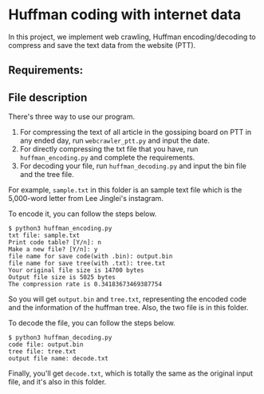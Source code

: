 # Huffman coding with internet data
In this project, we implement web crawling, Huffman encoding/decoding to compress and save the text data from the website (PTT). 
## Requirements:

## File description
There's three way to use our program.
1. For compressing the text of all article in the gossiping board on PTT in any ended day, run `webcrawler_ptt.py` and input the date.
2. For directly compressing the txt file that you have, run `huffman_encoding.py` and complete the requirements.
3. For decoding your file, run `huffman_decoding.py` and input the bin file and the tree file.

For example, `sample.txt` in this folder is an sample text file which is the 5,000-word letter from Lee Jinglei's instagram.

To encode it, you can follow the steps below.

    $ python3 huffman_encoding.py
    txt file: sample.txt
    Print code table? [Y/n]: n
    Make a new file? [Y/n]: y
    file name for save code(with .bin): output.bin
    file name for save tree(with .txt): tree.txt
    Your original file size is 14700 bytes
    Output file size is 5025 bytes
    The compression rate is 0.34183673469387754

So you will get `output.bin` and `tree.txt`, representing the encoded code and the information of the huffman tree. Also, the two file is in this folder.

To decode the file, you can follow the steps below.

    $ python3 huffman_decoding.py
    code file: output.bin
    tree file: tree.txt
    output file name: decode.txt
Finally, you'll get `decode.txt`, which is totally the same as the original input file, and it's also in this folder.
